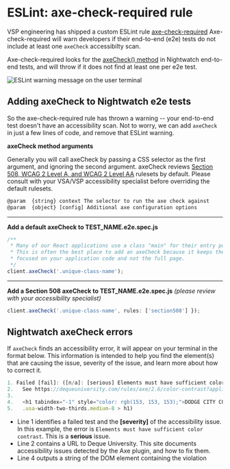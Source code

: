 # ESLint: axe-check-required rule

VSP engineering has shipped a custom ESLint rule [axe-check-required](https://github.com/department-of-veterans-affairs/vets-website/pull/12667) Axe-check-required will warn developers if their end-to-end (e2e) tests do not include at least one `axeCheck` accessibilty scan.

Axe-check-required looks for the [axeCheck() method](https://github.com/department-of-veterans-affairs/vets-website/blob/master/src/platform/testing/e2e/nightwatch-commands/axeCheck.js) in Nightwatch end-to-end tests, and will throw if it does not find at least one per e2e test.

![ESLint warning message on the user terminal](https://user-images.githubusercontent.com/934879/82087054-fc561100-96b4-11ea-8703-0de349f8dce1.jpg)

## Adding axeCheck to Nightwatch e2e tests

So the axe-check-required rule has thrown a warning -- your end-to-end test doesn't have an accessibility scan. Not to worry, we can add `axeCheck` in just a few lines of code, and remove that ESLint warning.

**axeCheck method arguments**

Generally you will call axeCheck by passing a CSS selector as the first argument, and ignoring the second argument. axeCheck reviews [Section 508, WCAG 2 Level A, and WCAG 2 Level AA](https://github.com/dequelabs/axe-core/blob/develop/doc/rule-descriptions.md#wcag-20-level-a--aa-rules) rulesets by default. Please consult with your VSA/VSP accessibility specialist before overriding the default rulesets.

```javascript
@param  {string} context The selector to run the axe check against
@param  {object} [config] Additional axe configuration options
```

---

**Add a default axeCheck to TEST_NAME.e2e.spec.js**

```javascript
/**
 * Many of our React applications use a class "main" for their entry point.
 * This is often the best place to add an axeCheck because it keeps the scan
 * focused on your application code and not the full page.
 */
client.axeCheck('.unique-class-name');
```

---

**Add a Section 508 axeCheck to TEST_NAME.e2e.spec.js** 
_(please review with your accessibility specialist)_

```javascript
client.axeCheck('.unique-class-name', rules: ['section508'] });
```

## Nightwatch axeCheck errors

If `axeCheck` finds an accessibility error, it will appear on your terminal in the format below. This information is intended to help you find the element(s) that are causing the issue, severity of the issue, and learn more about how to correct it.

```javascript
1. Failed [fail]: ([n/a]: [serious] Elements must have sufficient color contrast
2.   See https://dequeuniversity.com/rules/axe/2.6/color-contrast?application=axeAPI
3.
4.   <h1 tabindex="-1" style="color: rgb(153, 153, 153);">DODGE CITY COMMUNITY COLLEGE</h1>
5.   .usa-width-two-thirds.medium-8 > h1)
```

* Line 1 identifies a failed test and the **[severity]** of the accessibility issue. In this example, the error is `Elements must have sufficient color contrast`. This is a **serious** issue.
* Line 2 contains a URL to Deque University. This site documents accessibility issues detected by the Axe plugin, and how to fix them.
* Line 4 outputs a string of the DOM element containing the violation
